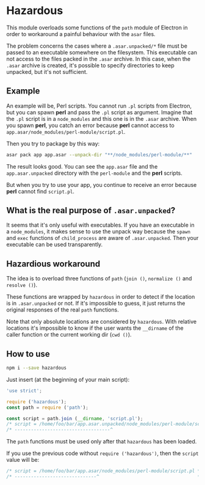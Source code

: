 
# Hazardous

This module overloads some functions of the `path` module of Electron in
order to workaround a painful behaviour with the `asar` files.

The problem concerns the cases where a `.asar.unpacked/*` file must be passed
to an executable somewhere on the filesystem. This executable can not
access to the files packed in the `.asar` archive. In this case, when the
`.asar` archive is created, it's possible to specify directories to keep
unpacked, but it's not sufficient.

## Example

An example will be, Perl scripts. You cannot run `.pl` scripts from Electron,
but you can spawn **perl** and pass the `.pl` script as argument. Imagine
that the `.pl` script is in a `node_modules` and this one is in the `.asar`
archive. When you spawn **perl**, you catch an error because **perl** cannot
access to `app.asar/node_modules/perl-module/script.pl`.

Then you try to package by this way:
```sh
asar pack app app.asar --unpack-dir "**/node_modules/perl-module/**"
```

The result looks good. You can see the `app.asar` file and the
`app.asar.unpacked` directory with the `perl-module` and the **perl** scripts.

But when you try to use your app, you continue to receive an error because
**perl** cannot find `script.pl`.

## What is the real purpose of `.asar.unpacked`?

It seems that it's only useful with executables. If you have an executable in
a `node_modules`, it makes sense to use the unpack way because the `spawn`
and `exec` functions of `child_process` are aware of `.asar.unpacked`. Then
your executable can be used transparently.

## Hazardious workaround

The idea is to overload three functions of `path` (`join ()`, `normalize ()`
and `resolve ()`).

These functions are wrapped by `hazardous` in order to detect if the location
is in `.asar.unpacked` or not. If it's impossible to guess, it just returns the
original responses of the real `path` functions.

Note that only absolute locations are considered by `hazardous`. With relative
locations it's impossible to know if the user wants the `__dirname` of the
caller function or the current working dir (`cwd ()`).

## How to use

```sh
npm i --save hazardous
```

Just insert (at the beginning of your main script):

```js
'use strict';

require ('hazardous');
const path = require ('path');

const script = path.join (__dirname, 'script.pl');
/* script = /home/foo/bar/app.asar.unpacked/node_modules/perl-module/script.pl */
/* -----------------------------------^                                        */
```

The `path` functions must be used only after that `hazardous` has been
loaded.

If you use the previous code without `require ('hazardous')`, then the `script`
value will be:

```js
/* script = /home/foo/bar/app.asar/node_modules/perl-module/script.pl */
/* ------------------------------^                                    */
```
